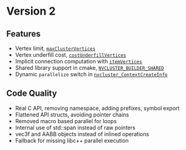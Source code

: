 
# Version 2

## Features

- Vertex limit, [`maxClusterVertices`](include/nvcluster/nvcluster.h)
- Vertex underfill cost, [`costUnderfillVertices`](include/nvcluster/nvcluster.h)
- Implicit connection computation with [`itemVertices`](include/nvcluster/nvcluster.h)
- Shared library support in cmake, [`NVCLUSTER_BUILDER_SHARED`](CMakeLists.txt)
- Dynamic `parallelize` switch in [`nvcluster_ContextCreateInfo`](include/nvcluster/nvcluster.h)

## Code Quality

- Real C API, removing namespace, adding prefixes, symbol export
- Flattened API structs, avoiding pointer chains
- Removed macro based parallel for loops
- Internal use of std::span instead of raw pointers
- vec3f and AABB objects instead of inlined operations
- Fallback for missing libc++ parallel execution
